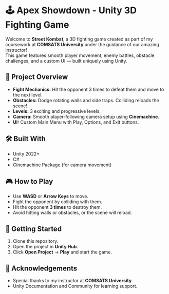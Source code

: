 # 🕹️ Apex Showdown - Unity 3D Fighting Game

Welcome to **Street Kombat**, a 3D fighting game created as part of my coursework at **COMSATS University** under the guidance of our amazing instructor!  
This game features smooth player movement, enemy battles, obstacle challenges, and a custom UI — built uniquely using Unity.

## 🎯 Project Overview
- **Fight Mechanics:** Hit the opponent 3 times to defeat them and move to the next level.
- **Obstacles:** Dodge rotating walls and side traps. Colliding reloads the scene!
- **Levels:** 3 exciting and progressive levels.
- **Camera:** Smooth player-following camera setup using **Cinemachine**.
- **UI:** Custom Main Menu with Play, Options, and Exit buttons.

## 🛠️ Built With
- Unity 2022+
- C#
- Cinemachine Package (for camera movement)

## 🎮 How to Play
- Use **WASD** or **Arrow Keys** to move.
- Fight the opponent by colliding with them.
- Hit the opponent **3 times** to destroy them.
- Avoid hitting walls or obstacles, or the scene will reload.



## 🚀 Getting Started
1. Clone this repository.
2. Open the project in **Unity Hub**.
3. Click **Open Project** → **Play** and start the game.

## 🤝 Acknowledgements
- Special thanks to my instructor at **COMSATS University**.
- Unity Documentation and Community for learning support.
